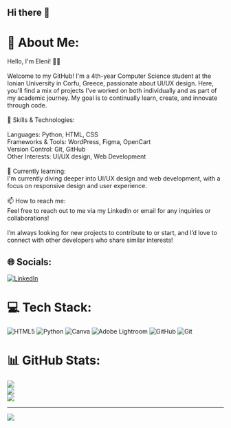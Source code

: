 ## Hi there 👋

# 💫 About Me:
Hello, I'm Eleni! 👩‍💻<br><br>Welcome to my GitHub! I'm a 4th-year Computer Science student at the Ionian University in Corfu, Greece, passionate about UI/UX design. Here, you'll find a mix of projects I've worked on both individually and as part of my academic journey. My goal is to continually learn, create, and innovate through code.<br><br>🔧 Skills & Technologies:<br><br>Languages: Python, HTML, CSS <br>Frameworks & Tools: WordPress, Figma, OpenCart <br>Version Control: Git, GitHub<br>Other Interests: UI/UX design, Web Development<br> <br>🌱 Currently learning:<br>I'm currently diving deeper into UI/UX design and web development, with a focus on responsive design and user experience.<br><br>📫 How to reach me:<br>Feel free to reach out to me via my LinkedIn or email for any inquiries or collaborations!<br><br>I’m always looking for new projects to contribute to or start, and I’d love to connect with other developers who share similar interests!


## 🌐 Socials:
[![LinkedIn](https://img.shields.io/badge/LinkedIn-%230077B5.svg?logo=linkedin&logoColor=white)](https://www.linkedin.com/in/elena-giannouchou-a077ba28a/) 

# 💻 Tech Stack:
![HTML5](https://img.shields.io/badge/html5-%23E34F26.svg?style=for-the-badge&logo=html5&logoColor=white) ![Python](https://img.shields.io/badge/python-3670A0?style=for-the-badge&logo=python&logoColor=ffdd54) ![Canva](https://img.shields.io/badge/Canva-%2300C4CC.svg?style=for-the-badge&logo=Canva&logoColor=white) ![Adobe Lightroom](https://img.shields.io/badge/Adobe%20Lightroom-31A8FF.svg?style=for-the-badge&logo=Adobe%20Lightroom&logoColor=white) ![GitHub](https://img.shields.io/badge/github-%23121011.svg?style=for-the-badge&logo=github&logoColor=white) ![Git](https://img.shields.io/badge/git-%23F05033.svg?style=for-the-badge&logo=git&logoColor=white)
# 📊 GitHub Stats:
![](https://github-readme-stats.vercel.app/api?username=ElenaGiannouchou&theme=buefy&hide_border=false&include_all_commits=false&count_private=true)<br/>
![](https://github-readme-streak-stats.herokuapp.com/?user=ElenaGiannouchou&theme=buefy&hide_border=false)<br/>
![](https://github-readme-stats.vercel.app/api/top-langs/?username=ElenaGiannouchou&theme=buefy&hide_border=false&include_all_commits=false&count_private=true&layout=compact)

---
[![](https://visitcount.itsvg.in/api?id=ElenaGiannouchou&icon=0&color=0)](https://visitcount.itsvg.in)

<!-- Proudly created with GPRM ( https://gprm.itsvg.in ) -->
